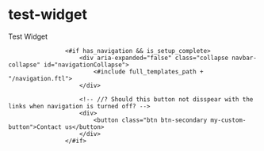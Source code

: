 # test-widget

Test Widget

					<#if has_navigation && is_setup_complete>
						<div aria-expanded="false" class="collapse navbar-collapse" id="navigationCollapse">
							<#include full_templates_path + "/navigation.ftl">
						</div>
					
						<!-- //? Should this button not disspear with the links when navigation is turned off? -->
						<div>
							<button class="btn btn-secondary my-custom-button">Contact us</button>
						</div>
					</#if>